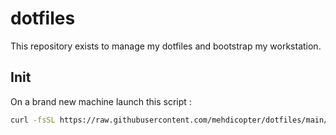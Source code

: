 # dotfiles

This repository exists to manage my dotfiles and bootstrap my workstation.

## Init

On a brand new machine launch this script :

```sh
curl -fsSL https://raw.githubusercontent.com/mehdicopter/dotfiles/main/install.sh | bash
```
